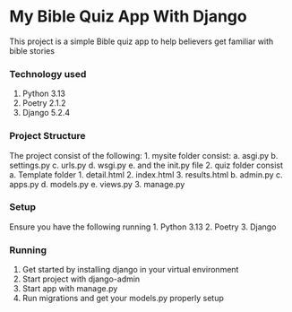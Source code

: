 # My Bible Quiz App With Django #
This project is a simple Bible quiz app to help believers get familiar with bible stories 

### Technology used ###
1. Python 3.13
2. Poetry 2.1.2
3. Django 5.2.4


### Project Structure ###
The project consist of the following:
    1. mysite folder consist:
        a. asgi.py
        b. settings.py
        c. urls.py
        d. wsgi.py
        e. and the init.py file 
    2. quiz folder consist 
        a. Template folder 
            1. detail.html
            2. index.html
            3. results.html 
        b. admin.py
        c. apps.py
        d. models.py 
        e. views.py
    3. manage.py

### Setup ###
Ensure you have the following running 
    1. Python 3.13 
    2. Poetry 
    3. Django

### Running ###
1. Get started by installing django in your virtual environment 
2. Start project with django-admin 
3. Start app with manage.py 
4. Run migrations and get your models.py properly setup 


